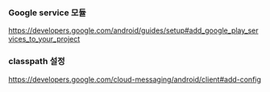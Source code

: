 

### Google service 모듈
https://developers.google.com/android/guides/setup#add_google_play_services_to_your_project


### classpath 설정
https://developers.google.com/cloud-messaging/android/client#add-config

###


